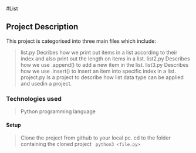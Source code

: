 #List 
## Project Description
This project is categorised into three main files which include:
> list.py
   Decribes how we print out items in a list according to their index and also print out the length on items in a list.
> list2.py 
    Describes how we use .append() to add a new item in the list.
> list3.py
    Describes how we use .insert() to insert an item into specific index in a list.
> project.py
    Is a project to describe how list data type can be applied and usedin a project.
### Technologies used
 > Python programming language
 #### Setup
 > Clone the project from github to your local pc.
 > cd to the folder containing the cloned project
 > ``` python3 <file.py>```
